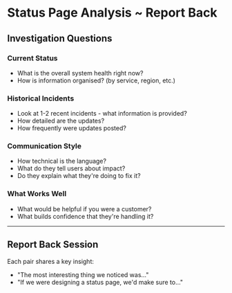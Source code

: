 # Status Page Analysis ~ Report Back

## Investigation Questions

### Current Status

- What is the overall system health right now?
- How is information organised? (by service, region, etc.)

### Historical Incidents

- Look at 1-2 recent incidents - what information is provided?
- How detailed are the updates?
- How frequently were updates posted?

### Communication Style

- How technical is the language?
- What do they tell users about impact?
- Do they explain what they're doing to fix it?

### What Works Well

- What would be helpful if you were a customer?
- What builds confidence that they're handling it?

---

## Report Back Session

Each pair shares a key insight:

- "The most interesting thing we noticed was..."
- "If we were designing a status page, we'd make sure to..."
